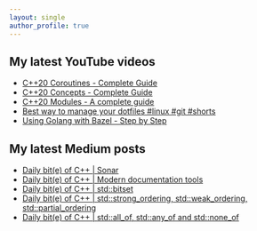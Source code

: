 ```yaml
---
layout: single
author_profile: true
---
```


## My latest YouTube videos

<!--START_SECTION:youtube-->
* [C++20 Coroutines - Complete Guide](https://www.youtube.com/watch?v=w-dmOHhBX9o)
* [C++20 Concepts  - Complete Guide](https://www.youtube.com/watch?v=1So7onMFxJM)
* [C++20 Modules - A complete guide](https://www.youtube.com/watch?v=WRCwciJ5MTE)
* [Best way to manage your dotfiles #linux #git #shorts](https://www.youtube.com/watch?v=LHrB4TcU1JM)
* [Using Golang with Bazel - Step by Step](https://www.youtube.com/watch?v=mXLrk0ipwz4)
<!--END_SECTION:youtube-->

## My latest Medium posts

<!--START_SECTION:medium-->
* [Daily bit(e) of C++ | Sonar](https://medium.com/@simontoth/daily-bit-e-of-c-sonar-95dd228fb451?source=rss-1e1de1006a93------2)
* [Daily bit(e) of C++ | Modern documentation tools](https://medium.com/@simontoth/daily-bit-e-of-c-modern-documentation-tools-9b96ba283732?source=rss-1e1de1006a93------2)
* [Daily bit(e) of C++ | std::bitset](https://medium.com/@simontoth/daily-bit-e-of-c-std-bitset-e3183b217629?source=rss-1e1de1006a93------2)
* [Daily bit(e) of C++ | std::strong_ordering, std::weak_ordering, std::partial_ordering](https://medium.com/@simontoth/daily-bit-e-of-c-std-strong-ordering-std-weak-ordering-std-partial-ordering-3656b1f12c18?source=rss-1e1de1006a93------2)
* [Daily bit(e) of C++ | std::all_of, std::any_of and std::none_of](https://medium.com/@simontoth/daily-bit-e-of-c-std-all-of-std-any-of-and-std-none-of-c44cfafbab84?source=rss-1e1de1006a93------2)
<!--END_SECTION:medium-->